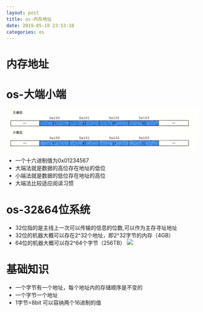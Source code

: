 ```yaml
--- 
layout: post 
title: os-内存地址 
date: 2019-05-18 23:53:18 
categories: os 
---
```

# 内存地址
# os-大端小端
![](/images/20190517154441935_1136073145.png)

* 一个十六进制值为0x01234567
* 大端法就是数据的高位存在地址的低位
* 小端法就是数据的低位存在地址的高位
* 大端法比较适应阅读习惯


# os-32&64位系统
* 32位指的是主线上一次可以传输的信息的位数,可以作为主存寻址地址
* 32位的机器大概可以存在2^32个地址，即2^32字节的内存（4GB）
* 64位的机器大概可以存2^64个字节（256TB）
![](/images/20190517154519686_704242538.png)

# 基础知识
* 一个字节有一个地址，每个地址内的存储顺序是不变的
* 一个字节一个地址
* 1字节=8bit 可以容纳两个16进制的值
